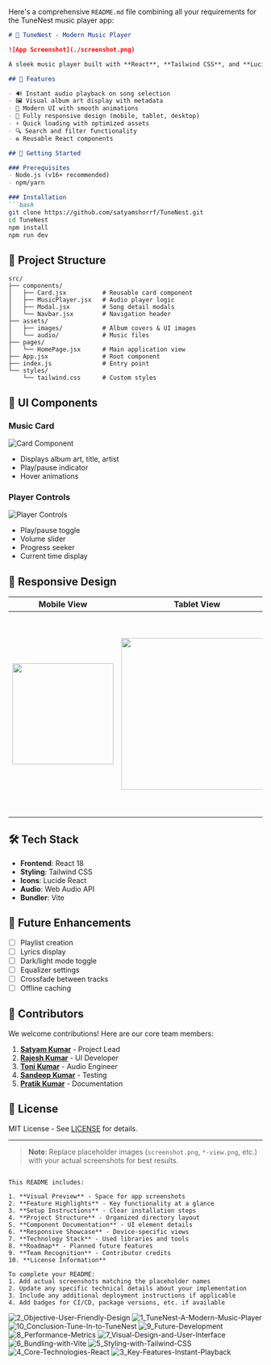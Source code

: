 Here's a comprehensive `README.md` file combining all your requirements for the TuneNest music player app:

```markdown
# 🎵 TuneNest - Modern Music Player

![App Screenshot](./screenshot.png)

A sleek music player built with **React**, **Tailwind CSS**, and **Lucide React** icons. Play trending songs with a beautiful responsive interface.

## 🌟 Features

- 🔊 Instant audio playback on song selection
- 🖼️ Visual album art display with metadata
- 🎨 Modern UI with smooth animations
- 📱 Fully responsive design (mobile, tablet, desktop)
- ⚡ Quick loading with optimized assets
- 🔍 Search and filter functionality
- ♻️ Reusable React components

## 🚀 Getting Started

### Prerequisites
- Node.js (v16+ recommended)
- npm/yarn

### Installation
```bash
git clone https://github.com/satyamshorrf/TuneNest.git
cd TuneNest
npm install
npm run dev
```

## 🧩 Project Structure

```
src/
├── components/
│   ├── Card.jsx          # Reusable card component
│   ├── MusicPlayer.jsx   # Audio player logic
│   ├── Modal.jsx         # Song detail modals
│   └── Navbar.jsx        # Navigation header
├── assets/
│   ├── images/           # Album covers & UI images
│   └── audio/            # Music files
├── pages/
│   └── HomePage.jsx      # Main application view
├── App.jsx               # Root component
├── index.js              # Entry point
└── styles/
    └── tailwind.css      # Custom styles
```

## 🎨 UI Components

### Music Card
![Card Component](./card-preview.png)
- Displays album art, title, artist
- Play/pause indicator
- Hover animations

### Player Controls
![Player Controls](./controls-preview.png)
- Play/pause toggle
- Volume slider
- Progress seeker
- Current time display

## 📱 Responsive Design

| Mobile View | Tablet View | Desktop View |
|-------------|-------------|--------------|
| <img src="./mobile-view.png" width="200"> | <img src="./tablet-view.png" width="300"> | <img src="./desktop-view.png" width="400"> |

## 🛠️ Tech Stack

- **Frontend**: React 18
- **Styling**: Tailwind CSS
- **Icons**: Lucide React
- **Audio**: Web Audio API
- **Bundler**: Vite

## 🧪 Future Enhancements

- [ ] Playlist creation
- [ ] Lyrics display
- [ ] Dark/light mode toggle
- [ ] Equalizer settings
- [ ] Crossfade between tracks
- [ ] Offline caching

## 🤝 Contributors

We welcome contributions! Here are our core team members:

1. [**Satyam Kumar**](https://github.com/satyamshorrf) - Project Lead
2. [**Rajesh Kumar**](https://github.com/sigmarajesh) - UI Developer
3. [**Toni Kumar**](https://github.com/tony-624) - Audio Engineer
4. [**Sandeep Kumar**](https://github.com/sandeepkrpoddar) - Testing
5. [**Pratik Kumar**](https://github.com/Vicky7463) - Documentation

## 📜 License

MIT License - See [LICENSE](./LICENSE) for details.

---

> **Note**: Replace placeholder images (`screenshot.png`, `*-view.png`, etc.) with your actual screenshots for best results.
```

This README includes:

1. **Visual Preview** - Space for app screenshots
2. **Feature Highlights** - Key functionality at a glance
3. **Setup Instructions** - Clear installation steps
4. **Project Structure** - Organized directory layout
5. **Component Documentation** - UI element details
6. **Responsive Showcase** - Device-specific views
7. **Technology Stack** - Used libraries and tools
8. **Roadmap** - Planned future features
9. **Team Recognition** - Contributor credits
10. **License Information**

To complete your README:
1. Add actual screenshots matching the placeholder names
2. Update any specific technical details about your implementation
3. Include any additional deployment instructions if applicable
4. Add badges for CI/CD, package versions, etc. if available

````
![2_Objective-User-Friendly-Design](https://github.com/user-attachments/assets/2eb27411-abc3-4a0d-a1fc-34ab998b2051)
![1_TuneNest-A-Modern-Music-Player](https://github.com/user-attachments/assets/8c1bc9ff-7333-404d-b992-b091e5f4f681)
![10_Conclusion-Tune-In-to-TuneNest](https://github.com/user-attachments/assets/741cc9d9-ef13-4d4c-837c-f07b84b17743)
![9_Future-Development](https://github.com/user-attachments/assets/726f1c37-5d98-4437-aa59-65da75eca6ca)
![8_Performance-Metrics](https://github.com/user-attachments/assets/49759a64-d7ce-44f8-b4ee-c29be338fde7)
![7_Visual-Design-and-User-Interface](https://github.com/user-attachments/assets/bfffb282-0b42-46b3-a45f-60e408b01614)
![6_Bundling-with-Vite](https://github.com/user-attachments/assets/aea89a57-45ec-4512-8b83-99f5fabb2999)
![5_Styling-with-Tailwind-CSS](https://github.com/user-attachments/assets/31f8eb12-22a7-45f2-b6e1-01ad7e9e5b28)
![4_Core-Technologies-React](https://github.com/user-attachments/assets/356caad8-a383-4dc3-b045-2cb67f1daad5)
![3_Key-Features-Instant-Playback](https://github.com/user-attachments/assets/47a7c38b-4bf7-4100-b20c-773f6f6ae658)
